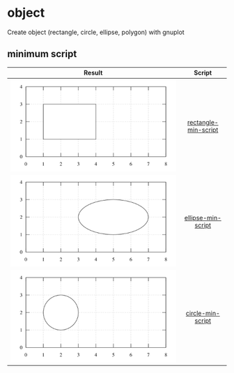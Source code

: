 # object
Create object (rectangle, circle, ellipse, polygon) with gnuplot


## minimum script
Result | Script
:-: | :-:
![](rectangle-min-script.svg) | [rectangle-min-script](rectangle-min-script.gnu)
![](ellipse-min-script.svg) | [ellipse-min-script](ellipse-min-script.gnu)
![](circle-min-script.svg) | [circle-min-script](circle-min-script.gnu)